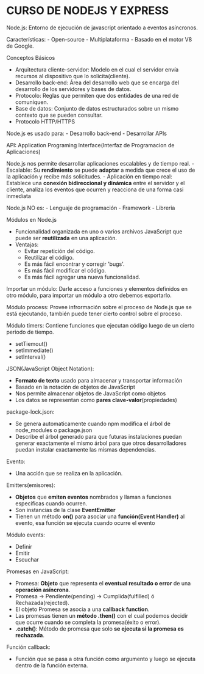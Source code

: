 # CURSO DE NODEJS Y EXPRESS

Node.js: Entorno de ejecución de javascript orientado a eventos asíncronos.

Características: 
    - Open-source
    - Multiplataforma
    - Basado en el motor V8 de Google. 

Conceptos Básicos

- Arquitectura cliente-servidor: Modelo en el cual el servidor envía recursos al dispositivo que lo solicita(cliente).
- Desarrollo back-end: Área del desarrollo web que se encarga del desarrollo de los servidores y bases de datos.
- Protocolo: Reglas que permiten que dos entidades de una red de comuniquen.
- Base de datos: Conjunto de datos estructurados sobre un mismo contexto que se pueden consultar.
- Protocolo HTTP/HTTPS

Node.js es usado para:
    - Desarrollo back-end
    - Desarrollar APIs

API: Application Programing Interface(Interfaz de Programacion de Aplicaciones)


Node.js nos permite desarrollar aplicaciones escalables y de tiempo real.
    - Escalable: Su **rendimiento** se puede **adaptar** a medida que crece el uso de la aplicación y recibe más solicitudes.
    - Aplicación en tiempo real: Establece una **conexión bidireccional y dinámica** entre el servidor y el cliente, analiza los eventos que ocurren y reacciona de una forma casi inmediata

Node.js NO es:
    - Lenguaje de programación 
    - Framework
    - Libreria

Módulos en Node.js
 - Funcionalidad organizada en uno o varios archivos JavaScript que puede ser **reutilizada** en una aplicación.
 - Ventajas:
    - Evitar repetición del código.
    - Reutilizar el código.
    - Es más fácil encontrar y corregir 'bugs'.
    - Es más fácil modificar el código.
    - Es más fácil agregar una nueva funcionalidad.

Importar un módulo: Darle acceso a funciones y elementos definidos en otro módulo, para importar un módulo a otro debemos exportarlo.

Módulo process: Provee infrormación sobre el proceso de Node.js que se está ejecutando, también puede tener cierto control sobre el proceso.

Módulo timers: Contiene funciones que ejecutan código luego de un cierto periodo de tiempo.
 - setTiemout()
 - setImmediate()
 - setInterval()


JSON(JavaScript Object Notation): 
 - **Formato de texto** usado para almacenar y transportar información
 - Basado en la notación de objetos de JavaScript 
 - Nos permite almacenar objetos de JavaScript como objetos 
 - Los datos se representan como **pares clave-valor**(propiedades)


package-lock.json:
 - Se genera automaticamente cuando npm modifica el árbol de node_modules o package.json
 - Describe el árbol generado para que futuras instalaciones puedan generar exactamente el mismo árbol para que otros desarrolladores puedan instalar exactamente las mismas dependencias.


Evento:
 - Una acción que se realiza en la aplicación.

Emitters(emisores):
 - **Objetos** que **emiten eventos** nombrados y llaman a funciones específicas cuando ocurren.
 - Son instancias de la clase **EventEmitter** 
 - Tienen un método **on()** para asociar una **función(Event Handler)** al evento, esa función se ejecuta cuando ocurre el evento
 

Módulo events:
 - Definir
 - Emitir
 - Escuchar 



Promesas en JavaScript:
 - Promesa: **Objeto** que representa el **eventual resultado o error** de una **operación asíncrona**.
 - Promesa -> Pendiente(pending) -> Cumplida(fulfilled) ó Rechazada(rejected).
 - El objeto Promesa se asocia a una **callback function**.
 - Las promesas tienen un **método .then()** con el cual podemos decidir que ocurre cuando se completa la promesa(éxito o error).
 - **.catch()**: Método de promesa que solo **se ejecuta si la promesa es rechazada**.

Función callback:
 - Función que se pasa a otra función como argumento y luego se ejecuta dentro de la función externa.


